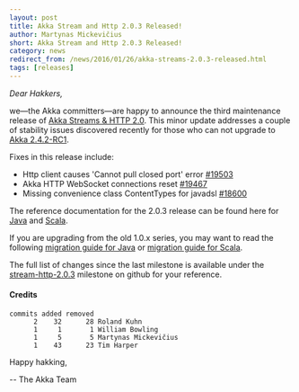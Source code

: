 ```yaml
---
layout: post
title: Akka Stream and Http 2.0.3 Released!
author: Martynas Mickevičius
short: Akka Stream and Http 2.0.3 Released!
category: news
redirect_from: /news/2016/01/26/akka-streams-2.0.3-released.html
tags: [releases]
---
```


*Dear Hakkers,*

we—the Akka committers—are happy to announce the third maintenance release of [Akka Streams & HTTP 2.0](http://akka.io/news/2015/12/21/akka-streams-2.0-released.html).
This minor update addresses a couple of stability issues discovered recently for those who can not upgrade to [Akka 2.4.2-RC1](http://akka.io/news/2016/01/26/akka-2.4.2-RC1-released.html).

Fixes in this release include:

- Http client causes 'Cannot pull closed port' error [#19503](https://github.com/akka/akka/issues/19503)
- Akka HTTP WebSocket connections reset [#19467](https://github.com/akka/akka/issues/19467)
- Missing convenience class ContentTypes for javadsl [#18600](https://github.com/akka/akka/issues/18600)

The reference documentation for the 2.0.3 release can be found here for [Java](http://doc.akka.io/docs/akka-stream-and-http-experimental/2.0.3/java.html) and [Scala](http://doc.akka.io/docs/akka-stream-and-http-experimental/2.0.3/scala.html).

If you are upgrading from the old 1.0.x series, you may want to read the following
[migration guide for Java](http://doc.akka.io/docs/akka-stream-and-http-experimental/2.0.3/java/migration-guide-1.0-2.x-java.html)
or [migration guide for Scala](http://doc.akka.io/docs/akka-stream-and-http-experimental/2.0.3/scala/migration-guide-1.0-2.x-scala.html).

The full list of changes since the last milestone is available under the [stream-http-2.0.3](https://github.com/akka/akka/issues?q=is%3Aissue+milestone%3Astream-http-2.0.3+is%3Aclosed) milestone on github for your reference.

#### Credits ####

    commits added removed
          2    32      28 Roland Kuhn
          1     1       1 William Bowling
          1     5       5 Martynas Mickevičius
          1    43      23 Tim Harper

Happy hakking,

-- The Akka Team